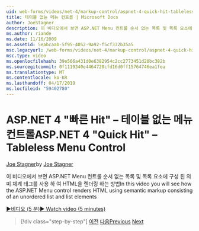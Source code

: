 ```yaml
---
uid: web-forms/videos/net-4/markup-control/aspnet-4-quick-hit-tableless-menu-control
title: 테이블 없는 메뉴 컨트롤 | Microsoft Docs
author: JoeStagner
description: 이 비디오에서 보면 ASP.NET Menu 컨트롤 순서 없는 목록 및 목록 요소에 구성 된 의미 체계 태그를 사용 하 여 HTML을 렌더링 하는 방법
ms.author: riande
ms.date: 11/16/2009
ms.assetid: 5eabcaab-5f95-4052-9a92-f5cf332b35a5
msc.legacyurl: /web-forms/videos/net-4/markup-control/aspnet-4-quick-hit-tableless-menu-control
msc.type: video
ms.openlocfilehash: 39e566a431d0e6382954c2cc2773451d20bc382b
ms.sourcegitcommit: 0f1119340e4464720cfd16d0ff15764746ea1fea
ms.translationtype: MT
ms.contentlocale: ko-KR
ms.lasthandoff: 04/17/2019
ms.locfileid: "59402780"
---
```

# <a name="aspnet-4-quick-hit--tableless-menu-control"></a><span data-ttu-id="eb63d-103">ASP.NET 4 "빠른 Hit" – 테이블 없는 메뉴 컨트롤</span><span class="sxs-lookup"><span data-stu-id="eb63d-103">ASP.NET 4 "Quick Hit" – Tableless Menu Control</span></span>

<span data-ttu-id="eb63d-104">[Joe Stagner](https://github.com/JoeStagner)</span><span class="sxs-lookup"><span data-stu-id="eb63d-104">by [Joe Stagner](https://github.com/JoeStagner)</span></span>

<span data-ttu-id="eb63d-105">이 비디오에서 보면 ASP.NET Menu 컨트롤 순서 없는 목록 및 목록 요소에 구성 된 의미 체계 태그를 사용 하 여 HTML을 렌더링 하는 방법</span><span class="sxs-lookup"><span data-stu-id="eb63d-105">In this video you will see how the ASP.NET Menu control renders HTML using semantic markup consisting of an unordered list and list elements</span></span> 

[<span data-ttu-id="eb63d-106">&#9654;비디오 (5 분)</span><span class="sxs-lookup"><span data-stu-id="eb63d-106">&#9654; Watch video (5 minutes)</span></span>](https://channel9.msdn.com/Blogs/ASP-NET-Site-Videos/aspnet-4-quick-hit-tableless-menu-control)

> [!div class="step-by-step"]
> <span data-ttu-id="eb63d-107">[이전](aspnet-4-quick-hit-table-free-templated-controls.md)
> [다음](aspnet-4-quick-hit-hidden-field-divs.md)</span><span class="sxs-lookup"><span data-stu-id="eb63d-107">[Previous](aspnet-4-quick-hit-table-free-templated-controls.md)
[Next](aspnet-4-quick-hit-hidden-field-divs.md)</span></span>

